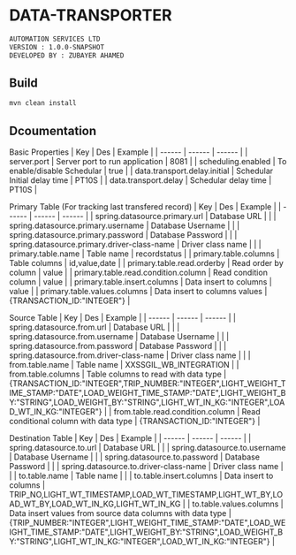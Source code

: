 # DATA-TRANSPORTER

```sh
AUTOMATION SERVICES LTD
VERSION : 1.0.0-SNAPSHOT
DEVELOPED BY : ZUBAYER AHAMED
```

## Build
```sh
mvn clean install
```

## Dcoumentation

Basic Properties
| Key | Des | Example |
| ------ | ------ | ------ |
| server.port | Server port to run application  | 8081 |
| scheduling.enabled | To enable/disable Schedular | true |
| data.transport.delay.initial | Schedular Initial delay time | PT10S |
| data.transport.delay | Schedular delay time | PT10S |

Primary Table (For tracking last transfered record)
| Key | Des | Example |
| ------ | ------ | ------ |
| spring.datasource.primary.url | Database URL  |  |
| spring.datasource.primary.username | Database Username |  |
| spring.datasource.primary.password | Database Password |  |
| spring.datasource.primary.driver-class-name | Driver class name |  |
| primary.table.name | Table name | recordstatus |
| primary.table.columns | Table columns | id,value,date |
| primary.table.read.orderby | Read order by column | value |
| primary.table.read.condition.column | Read condition column | value |
| primary.table.insert.columns | Data insert to columns | value |
| primary.table.values.columns | Data insert to columns values | {TRANSACTION_ID:"INTEGER"} |

Source Table
| Key | Des | Example |
| ------ | ------ | ------ |
| spring.datasource.from.url | Database URL |  |
| spring.datasource.from.username | Database Username |  |
| spring.datasource.from.password | Database Password |  |
| spring.datasource.from.driver-class-name | Driver class name |  |
| from.table.name | Table name | XXSSGIL_WB_INTEGRATION |
| from.table.columns | Table columns to read with data type | {TRANSACTION_ID:"INTEGER",TRIP_NUMBER:"INTEGER",LIGHT_WEIGHT_TIME_STAMP:"DATE",LOAD_WEIGHT_TIME_STAMP:"DATE",LIGHT_WEIGHT_BY:"STRING",LOAD_WEIGHT_BY:"STRING",LIGHT_WT_IN_KG:"INTEGER",LOAD_WT_IN_KG:"INTEGER"} |
| from.table.read.condition.column | Read conditional column with data type | {TRANSACTION_ID:"INTEGER"} |

Destination Table
| Key | Des | Example |
| ------ | ------ | ------ |
| spring.datasource.to.url | Database URL |  |
| spring.datasource.to.username | Database Username |  |
| spring.datasource.to.password | Database Password |  |
| spring.datasource.to.driver-class-name | Driver class name |  |
| to.table.name | Table name |  |
| to.table.insert.columns | Data insert to columns | TRIP_NO,LIGHT_WT_TIMESTAMP,LOAD_WT_TIMESTAMP,LIGHT_WT_BY,LOAD_WT_BY,LOAD_WT_IN_KG,LIGHT_WT_IN_KG |
| to.table.values.columns | Data insert values from source data columns with data type | {TRIP_NUMBER:"INTEGER",LIGHT_WEIGHT_TIME_STAMP:"DATE",LOAD_WEIGHT_TIME_STAMP:"DATE",LIGHT_WEIGHT_BY:"STRING",LOAD_WEIGHT_BY:"STRING",LIGHT_WT_IN_KG:"INTEGER",LOAD_WT_IN_KG:"INTEGER"} |